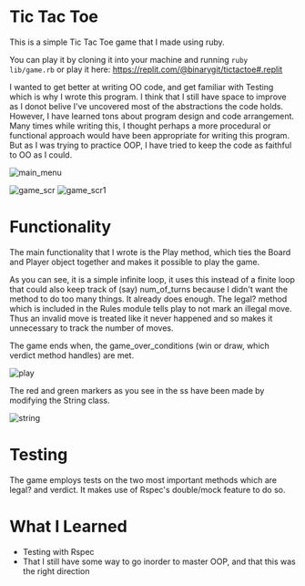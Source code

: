 # Tic Tac Toe

This is a simple Tic Tac Toe game that I made using ruby.

You can play it by cloning it into your machine and running `ruby lib/game.rb` or play it here: https://replit.com/@binarygit/tictactoe#.replit

I wanted to get better at writing OO code, and get familiar with Testing which is why I wrote this program. I think that I still have space to improve as I donot belive I've uncovered most of the abstractions the code holds. However, I have learned tons about program design and code arrangement. Many times while writing this, I thought perhaps a more procedural or functional approach would have been appropriate for writing this program. But as I was trying to practice OOP, I have tried to keep the code as faithful to OO as I could.

![main_menu](https://user-images.githubusercontent.com/87677429/143662036-03277437-4053-4b7b-8701-f87a650016ac.png)

![game_scr](https://user-images.githubusercontent.com/87677429/143662112-1afdba2a-08f9-4bba-ab2e-d5ba00b010c4.png) 
![game_scr1](https://user-images.githubusercontent.com/87677429/143662202-9579481d-0bf5-4c96-96c3-d63e100bba5a.png)

# Functionality

The main functionality that I wrote is the Play method, which ties the Board and Player object together and makes it possible to play the game. 

As you can see, it is a simple infinite loop, it uses this instead of a finite loop that could also keep track of (say) num_of_turns because I didn't want the method to do too many things. It already does enough. The legal? method which is included in the Rules module tells play to not mark an illegal move. Thus an invalid move is treated like it never happened and so makes it unnecessary to track the number of moves. 

The game ends when, the game_over_conditions (win or draw, which verdict method handles) are met.

![play](https://user-images.githubusercontent.com/87677429/143662417-dc0a511a-df58-4443-a308-cfa25fbb4224.png)

The red and green markers as you see in the ss have been made by modifying the String class.

![string](https://user-images.githubusercontent.com/87677429/143662936-4fb7467b-1622-428e-bb29-3817582888c8.png)

# Testing

The game employs tests on the two most important methods which are legal? and verdict. It makes use of Rspec's double/mock feature to do so.

# What I Learned
* Testing with Rspec 
* That I still have some way to go inorder to master OOP, and that this was the right direction






